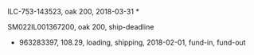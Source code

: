 ILC-753-143523, oak 200, 2018-03-31
  * 

SM022IL001367200, oak 200, ship-deadline
  * 963283397, 108.29, loading, shipping, 2018-02-01, fund-in, fund-out
